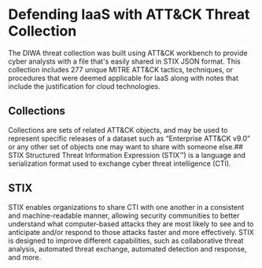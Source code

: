 # Defending IaaS with ATT&CK Threat Collection

The DIWA threat collection was built using ATT&CK workbench to provide cyber analysts with a file that's easily shared in STIX JSON format. 
This collection includes 277 unique MITRE ATT&CK tactics, techniques, or procedures that were deemed applicable for IaaS along with notes that include the justification for cloud technologies. 


## Collections
Collections are sets of related ATT&CK objects, and may be used to represent specific releases of a dataset such as “Enterprise ATT&CK v9.0” or any other set of objects one may want to share with someone else.## STIX
Structured Threat Information Expression (STIX™) is a language and serialization format used to exchange cyber threat intelligence (CTI).

## STIX
STIX enables organizations to share CTI with one another in a consistent and machine-readable manner, allowing security communities to better understand what computer-based attacks they are most likely to see and to anticipate and/or respond to those attacks faster and more effectively.
STIX is designed to improve different capabilities, such as collaborative threat analysis, automated threat exchange, automated detection and response, and more.